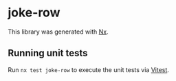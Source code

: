 # joke-row

This library was generated with [Nx](https://nx.dev).

## Running unit tests

Run `nx test joke-row` to execute the unit tests via [Vitest](https://vitest.dev/).
